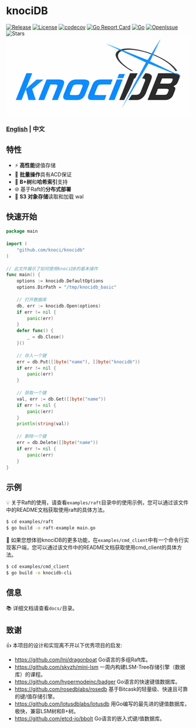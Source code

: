 # knociDB
[![Release](https://img.shields.io/github/v/release/knoci/knociDB)](https://github.com/knoci/knociDB/releases)
[![License](https://img.shields.io/github/license/knoci/knociDB)](https://github.com/knoci/knociDB/main/LICENSE)
[![codecov](https://codecov.io/gh/knoci/knociDB/graph/badge.svg?token=56I4EZVBTW)](https://codecov.io/gh/knoci/knociDB)
[![Go Report Card](https://goreportcard.com/badge/github.com/knoci/knociDB)](https://goreportcard.com/report/github.com/knoci/knociDB)
[![Go](https://github.com/knoci/knociDB/actions/workflows/go.yml/badge.svg)](https://github.com/knoci/knociDB/actions/workflows/go.yml)
[![OpenIssue](https://img.shields.io/github/issues/knoci/knociDB)](https://github.com/knoci/knociDB/issues)
![Stars](https://img.shields.io/github/stars/knoci/knociDB)
![KnociDB Logo](docs/logo.png)
### [English](README.md) | 中文

## 特性
- ⚡ **高性能**键值存储
- 🔄 **批量操作**具有ACD保证
- 🌲 **B+树**和**哈希索引**支持
- 🌐 基于Raft的**分布式部署**
- 💾 **S3 对象存储**读取和加载 wal

## 快速开始
```go
package main

import (
	"github.com/knoci/knocidb"
)

// 此文件展示了如何使用knociDB的基本操作
func main() {
	options := knocidb.DefaultOptions
	options.DirPath = "/tmp/knocidb_basic"

	// 打开数据库
	db, err := knocidb.Open(options)
	if err != nil {
		panic(err)
	}
	defer func() {
		_ = db.Close()
	}()

	// 存入一个键
	err = db.Put([]byte("name"), []byte("knocidb"))
	if err != nil {
		panic(err)
	}

	// 获取一个键
	val, err := db.Get([]byte("name"))
	if err != nil {
		panic(err)
	}
	println(string(val))

	// 删除一个键
	err = db.Delete([]byte("name"))
	if err != nil {
		panic(err)
	}
}
```

## 示例
💡 关于Raft的使用，请查看`examples/raft`目录中的使用示例，您可以通过该文件中的README文档获取使用raft的具体方法。
```bash
$ cd examples/raft
$ go build -o raft-example main.go
```
🔆 如果您想体验knociDB的更多功能，在`examples/cmd_client`中有一个命令行实现客户端，您可以通过该文件中的README文档获取使用cmd_client的具体方法。
```bash
$ cd examples/cmd_client
$ go build -o knocidb-cli
```

## 信息
📚 详细文档请查看`docs/`目录。

## 致谢
👍️ 本项目的设计和实现离不开以下优秀项目的启发:
- https://github.com/lni/dragonboat Go语言的多组Raft库。
- https://github.com/skyzh/mini-lsm 一周内构建LSM-Tree存储引擎（数据库）的课程。
- https://github.com/hypermodeinc/badger Go语言的快速键值数据库。
- https://github.com/rosedblabs/rosedb 基于Bitcask的轻量级、快速且可靠的键/值存储引擎。
- https://github.com/lotusdblabs/lotusdb 用Go编写的最先进的键值数据库，极快，兼容LSM树和B+树。
- https://github.com/etcd-io/bbolt Go语言的嵌入式键/值数据库。
